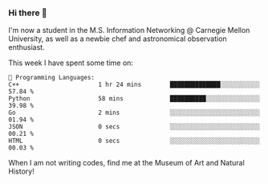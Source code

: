 ### Hi there 👋

I'm now a student in the M.S. Information Networking @ Carnegie Mellon University, as well as a newbie chef and astronomical observation enthusiast. 



<!--START_SECTION:waka-->
This week I have spent some time on: 

```text
💬 Programming Languages: 
C++                      1 hr 24 mins        ██████████████░░░░░░░░░░░   57.84 % 
Python                   58 mins             ██████████░░░░░░░░░░░░░░░   39.98 % 
Go                       2 mins              ░░░░░░░░░░░░░░░░░░░░░░░░░   01.94 % 
JSON                     0 secs              ░░░░░░░░░░░░░░░░░░░░░░░░░   00.21 % 
HTML                     0 secs              ░░░░░░░░░░░░░░░░░░░░░░░░░   00.03 % 
```


<!--END_SECTION:waka-->

When I am not writing codes, find me at the Museum of Art and Natural History!
